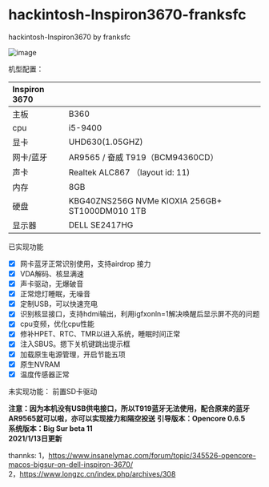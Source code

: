 # hackintosh-Inspiron3670-franksfc
hackintosh-Inspiron3670 by franksfc

![image](https://github.com/franksfc/hackintosh-Inspiron3670-franksfc/blob/master/preview.png)

机型配置：

| Inspiron 3670 |                                                 |
| :------------ | ----------------------------------------------- |
| 主板          | B360                                            |
| cpu           | i5-9400                                         |
| 显卡          | UHD630(1.05GHZ)                                  |
| 网卡/蓝牙     | AR9565 / 奋威 T919（BCM94360CD）                |
| 声卡          | Realtek ALC867 （layout id: 11)                 |
| 内存          | 8GB                                             |
| 硬盘          | KBG40ZNS256G NVMe KIOXIA 256GB+ ST1000DM010 1TB |
| 显示器        | DELL SE2417HG                                   |

已实现功能
- [x] 网卡蓝牙正常识别使用，支持airdrop 接力
- [x] VDA解码、核显满速
- [x] 声卡驱动，无爆破音
- [x] 正常熄灯睡眠，无噪音
- [x] 定制USB，可以快速充电
- [x] 识别核显接口，支持hdmi输出，利用igfxonln=1解决唤醒后显示屏不亮的问题
- [x] cpu变频，优化cpu性能
- [x] 修补HPET、RTC、TMR以进入系统，睡眠时间正常
- [x] 注入SBUS。摁下关机键跳出提示框
- [x] 加载原生电源管理，开启节能五项
- [x] 原生NVRAM
- [x] 温度传感器正常

未实现功能：
前置SD卡驱动

**注意：因为本机没有USB供电接口，所以T919蓝牙无法使用，配合原来的蓝牙AR9565就可以啦，亦可以实现接力和隔空投送**
**引导版本：Opencore 0.6.5**  
**系统版本：Big Sur beta 11**  
**2021/1/13日更新** 

thannks:
1，https://www.insanelymac.com/forum/topic/345526-opencore-macos-bigsur-on-dell-inspiron-3670/   
2，https://www.longzc.cn/index.php/archives/308    

